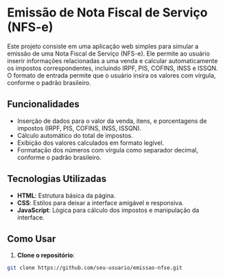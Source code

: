# Emissão de Nota Fiscal de Serviço (NFS-e)

Este projeto consiste em uma aplicação web simples para simular a emissão de uma Nota Fiscal de Serviço (NFS-e). Ele permite ao usuário inserir informações relacionadas a uma venda e calcular automaticamente os impostos correspondentes, incluindo IRPF, PIS, COFINS, INSS e ISSQN. O formato de entrada permite que o usuário insira os valores com vírgula, conforme o padrão brasileiro.

## Funcionalidades

- Inserção de dados para o valor da venda, itens, e porcentagens de impostos (IRPF, PIS, COFINS, INSS, ISSQN).
- Cálculo automático do total de impostos.
- Exibição dos valores calculados em formato legível.
- Formatação dos números com vírgula como separador decimal, conforme o padrão brasileiro.

## Tecnologias Utilizadas

- **HTML**: Estrutura básica da página.
- **CSS**: Estilos para deixar a interface amigável e responsiva.
- **JavaScript**: Lógica para cálculo dos impostos e manipulação da interface.

## Como Usar

1. **Clone o repositório**:

```bash
git clone https://github.com/seu-usuario/emissao-nfse.git
